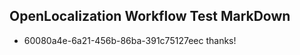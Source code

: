 ## OpenLocalization Workflow Test MarkDown

* 60080a4e-6a21-456b-86ba-391c75127eec 
thanks!



<!--HONumber=Jan16_HO3-->
